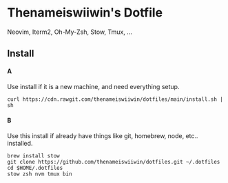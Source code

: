 # Thenameiswiiwin's Dotfile

Neovim, Iterm2, Oh-My-Zsh, Stow, Tmux, ...

## Install 

#### A
Use install if it is a new machine, and need everything setup.

```
curl https://cdn.rawgit.com/thenameiswiiwin/dotfiles/main/install.sh | sh
```

#### B
Use this install if already have things like git, homebrew, node, etc.. installed.

```
brew install stow
git clone https://github.com/thenameiswiiwin/dotfiles.git ~/.dotfiles
cd $HOME/.dotfiles
stow zsh nvm tmux bin
```
